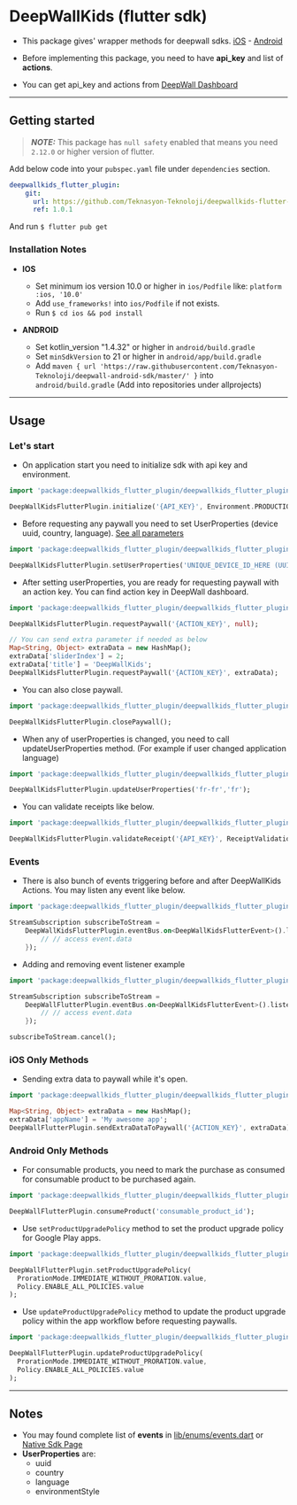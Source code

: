 # DeepWallKids (flutter sdk)

* This package gives' wrapper methods for deepwall sdks. [iOS](https://github.com/Teknasyon-Teknoloji/deepwallkids-ios-sdk) - [Android](https://github.com/Teknasyon-Teknoloji/deepwall-android-sdk)

* Before implementing this package, you need to have **api_key** and list of **actions**.

* You can get api_key and actions from [DeepWall Dashboard](https://console.deepwall.com/)


---


## Getting started

> **_NOTE:_** This package has `null safety` enabled that means you need `2.12.0` or higher version of flutter.

Add below code into your `pubspec.yaml` file under `dependencies` section.

```yml
deepwallkids_flutter_plugin:
    git:
      url: https://github.com/Teknasyon-Teknoloji/deepwallkids-flutter-sdk.git
      ref: 1.0.1
```

And run `$ flutter pub get`


### Installation Notes
- **IOS**
    - Set minimum ios version 10.0 or higher in `ios/Podfile` like: `platform :ios, '10.0'`
    - Add `use_frameworks!` into `ios/Podfile` if not exists.
    - Run `$ cd ios && pod install`

- **ANDROID**
    - Set kotlin_version "1.4.32" or higher in `android/build.gradle`
    - Set `minSdkVersion` to 21 or higher in `android/app/build.gradle`
    - Add `maven { url 'https://raw.githubusercontent.com/Teknasyon-Teknoloji/deepwall-android-sdk/master/' }` into `android/build.gradle` (Add into repositories under allprojects)


---


## Usage

### Let's start

- On application start you need to initialize sdk with api key and environment.
```dart
import 'package:deepwallkids_flutter_plugin/deepwallkids_flutter_plugin.dart';

DeepWallKidsFlutterPlugin.initialize('{API_KEY}', Environment.PRODUCTION.value);
```

- Before requesting any paywall you need to set UserProperties (device uuid, country, language). [See all parameters](https://github.com/Teknasyon-Teknoloji/deepwallkids-ios-sdk#configuration)
```dart
import 'package:deepwallkids_flutter_plugin/deepwallkids_flutter_plugin.dart';

DeepWallKidsFlutterPlugin.setUserProperties('UNIQUE_DEVICE_ID_HERE (UUID)', 'en-us', 'us');
```

- After setting userProperties, you are ready for requesting paywall with an action key. You can find action key in DeepWall dashboard.
```dart
import 'package:deepwallkids_flutter_plugin/deepwallkids_flutter_plugin.dart';

DeepWallKidsFlutterPlugin.requestPaywall('{ACTION_KEY}', null);

// You can send extra parameter if needed as below
Map<String, Object> extraData = new HashMap();
extraData['sliderIndex'] = 2;
extraData['title'] = 'DeepWallKids';
DeepWallKidsFlutterPlugin.requestPaywall('{ACTION_KEY}', extraData);
```

- You can also close paywall.
```dart
import 'package:deepwallkids_flutter_plugin/deepwallkids_flutter_plugin.dart';

DeepWallKidsFlutterPlugin.closePaywall();
```

- When any of userProperties is changed, you need to call updateUserProperties method. (For example if user changed application language)
```dart
import 'package:deepwallkids_flutter_plugin/deepwallkids_flutter_plugin.dart';

DeepWallKidsFlutterPlugin.updateUserProperties('fr-fr','fr');
```

- You can validate receipts like below.
```dart
import 'package:deepwallkids_flutter_plugin/deepwallkids_flutter_plugin.dart';

DeepWallKidsFlutterPlugin.validateReceipt('{API_KEY}', ReceiptValidationType.RESTORE.value);
```


### Events

- There is also bunch of events triggering before and after DeepWallKids Actions. You may listen any event like below.
```dart
import 'package:deepwallkids_flutter_plugin/deepwallkids_flutter_plugin.dart';

StreamSubscription subscribeToStream =
    DeepWallKidsFlutterPlugin.eventBus.on<DeepWallKidsFlutterEvent>().listen((event) {
        // // access event.data
    });
```

- Adding and removing event listener example
```dart
import 'package:deepwallkids_flutter_plugin/deepwallkids_flutter_plugin.dart';

StreamSubscription subscribeToStream =
    DeepWallFlutterPlugin.eventBus.on<DeepWallKidsFlutterEvent>().listen((event) {
        // // access event.data
    });

subscribeToStream.cancel();
```


### iOS Only Methods

- Sending extra data to paywall while it's open.
```dart
import 'package:deepwallkids_flutter_plugin/deepwallkids_flutter_plugin.dart';

Map<String, Object> extraData = new HashMap();
extraData['appName'] = 'My awesome app';
DeepWallFlutterPlugin.sendExtraDataToPaywall('{ACTION_KEY}', extraData);
```


### Android Only Methods

- For consumable products, you need to mark the purchase as consumed for consumable product to be purchased again.
```dart
import 'package:deepwallkids_flutter_plugin/deepwallkids_flutter_plugin.dart';

DeepWallFlutterPlugin.consumeProduct('consumable_product_id');
```

- Use `setProductUpgradePolicy` method to set the product upgrade policy for Google Play apps.
```dart
import 'package:deepwallkids_flutter_plugin/deepwallkids_flutter_plugin.dart';

DeepWallFlutterPlugin.setProductUpgradePolicy(
  ProrationMode.IMMEDIATE_WITHOUT_PRORATION.value,
  Policy.ENABLE_ALL_POLICIES.value
);
```

- Use `updateProductUpgradePolicy` method to update the product upgrade policy within the app workflow before requesting paywalls.
```dart
import 'package:deepwallkids_flutter_plugin/deepwallkids_flutter_plugin.dart';

DeepWallFlutterPlugin.updateProductUpgradePolicy(
  ProrationMode.IMMEDIATE_WITHOUT_PRORATION.value,
  Policy.ENABLE_ALL_POLICIES.value
);
```


---


## Notes

- You may found complete list of **events** in [lib/enums/events.dart](./lib/enums/events.dart) or [Native Sdk Page](https://github.com/Teknasyon-Teknoloji/deepwallkids-ios-sdk#event-handling)
- **UserProperties** are:
    - uuid
    - country
    - language
    - environmentStyle
